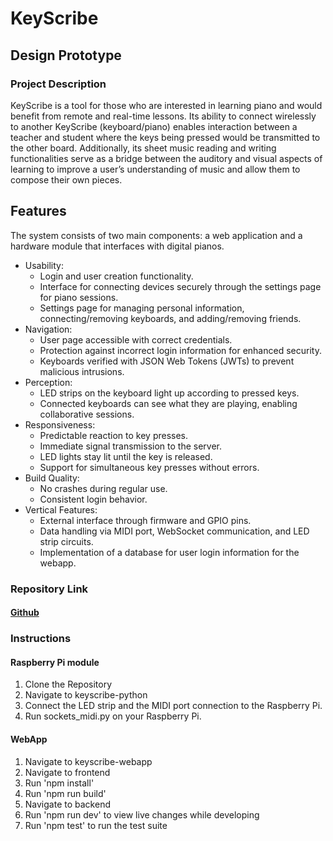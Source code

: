 # KeyScribe

## Design Prototype

### Project Description
KeyScribe is a tool for those who are interested in learning piano and would benefit from remote and real-time lessons. Its ability to connect wirelessly to another KeyScribe (keyboard/piano) enables interaction between a teacher and student where the keys being pressed would be transmitted to the other board. Additionally, its sheet music reading and writing functionalities serve as a bridge between the auditory and visual aspects of learning to improve a user’s understanding of music and allow them to compose their own pieces.

## Features
The system consists of two main components: a web application and a hardware module that interfaces with digital pianos.
- Usability:
  * Login and user creation functionality.
  * Interface for connecting devices securely through the settings page for piano sessions.
  * Settings page for managing personal information, connecting/removing keyboards, and adding/removing friends.
- Navigation:
  * User page accessible with correct credentials.
  * Protection against incorrect login information for enhanced security.
  * Keyboards verified with JSON Web Tokens (JWTs) to prevent malicious intrusions.
- Perception:
  * LED strips on the keyboard light up according to pressed keys.
  * Connected keyboards can see what they are playing, enabling collaborative sessions.
- Responsiveness:
  * Predictable reaction to key presses.
  * Immediate signal transmission to the server.
  * LED lights stay lit until the key is released.
  * Support for simultaneous key presses without errors.
- Build Quality:
  * No crashes during regular use.
  * Consistent login behavior.
- Vertical Features:
  * External interface through firmware and GPIO pins.
  * Data handling via MIDI port, WebSocket communication, and LED strip circuits.
  * Implementation of a database for user login information for the webapp.


### Repository Link
#### [Github](https://github.com/KeyScribe)

### Instructions
#### Raspberry Pi module
1. Clone the Repository
2. Navigate to keyscribe-python
3. Connect the LED strip and the MIDI port connection to the Raspberry Pi.
4. Run sockets_midi.py on your Raspberry Pi.
  
#### WebApp
1. Navigate to keyscribe-webapp
2. Navigate to frontend
3. Run 'npm install'
4. Run 'npm run build'
5. Navigate to backend
6. Run 'npm run dev' to view live changes while developing
7. Run 'npm test' to run the test suite
